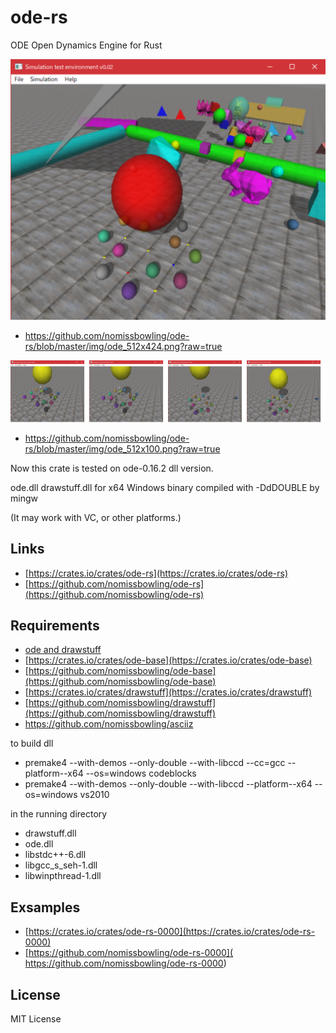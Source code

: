 ode-rs
======

ODE Open Dynamics Engine for Rust


[ode_512x424]: https://github.com/nomissbowling/ode-rs/blob/master/img/ode_512x424.png?raw=true
![ODE][ode_512x424]
 * https://github.com/nomissbowling/ode-rs/blob/master/img/ode_512x424.png?raw=true

[ode_512x100]: https://github.com/nomissbowling/ode-rs/blob/master/img/ode_512x100.png?raw=true
![ODE][ode_512x100]
 * https://github.com/nomissbowling/ode-rs/blob/master/img/ode_512x100.png?raw=true

Now this crate is tested on ode-0.16.2 dll version.

ode.dll drawstuff.dll for x64 Windows binary compiled with -DdDOUBLE by mingw

(It may work with VC, or other platforms.)


Links
-----

- [https://crates.io/crates/ode-rs](https://crates.io/crates/ode-rs)
- [https://github.com/nomissbowling/ode-rs](https://github.com/nomissbowling/ode-rs)


Requirements
------------

- [ ode and drawstuff ]( https://ode.org/ )
- [https://crates.io/crates/ode-base](https://crates.io/crates/ode-base)
- [https://github.com/nomissbowling/ode-base](https://github.com/nomissbowling/ode-base)
- [https://crates.io/crates/drawstuff](https://crates.io/crates/drawstuff)
- [https://github.com/nomissbowling/drawstuff](https://github.com/nomissbowling/drawstuff)
- [ https://github.com/nomissbowling/asciiz ]( https://github.com/nomissbowling/asciiz )

to build dll

- premake4 --with-demos --only-double --with-libccd --cc=gcc --platform--x64 --os=windows codeblocks
- premake4 --with-demos --only-double --with-libccd --platform--x64 --os=windows vs2010

in the running directory

- drawstuff.dll
- ode.dll
- libstdc++-6.dll
- libgcc_s_seh-1.dll
- libwinpthread-1.dll


Exsamples
---------

- [https://crates.io/crates/ode-rs-0000](https://crates.io/crates/ode-rs-0000)
- [https://github.com/nomissbowling/ode-rs-0000]( https://github.com/nomissbowling/ode-rs-0000)


License
-------

MIT License
